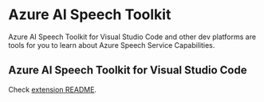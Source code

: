 # Azure AI Speech Toolkit

Azure AI Speech Toolkit for Visual Studio Code and other dev platforms are tools for you to learn about Azure Speech Service Capabilities.

## Azure AI Speech Toolkit for Visual Studio Code
Check [extension README](./azure-ai-speech-toolkit/README.md).
